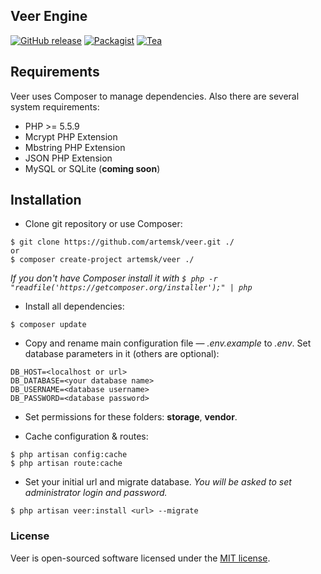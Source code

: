 ## Veer Engine 

[![GitHub release](https://img.shields.io/github/release/artemsk/veer.svg)]()
[![Packagist](https://img.shields.io/packagist/l/artemsk/veer.svg)]()
[![Tea](https://img.shields.io/badge/cups%20of%20tea-483-ff69b4.svg)]()

## Requirements

Veer uses Composer to manage dependencies. Also there are several system requirements:
* PHP >= 5.5.9
* Mcrypt PHP Extension
* Mbstring PHP Extension
* JSON PHP Extension
* MySQL or SQLite (**coming soon**)

## Installation

- Clone git repository or use Composer:
```
$ git clone https://github.com/artemsk/veer.git ./
or
$ composer create-project artemsk/veer ./
```
*If you don't have Composer install it with `$ php -r "readfile('https://getcomposer.org/installer');" | php`*

- Install all dependencies: 
```
$ composer update
```

- Copy and rename main configuration file — *.env.example* to *.env*. Set database parameters in it (others are optional):
```
DB_HOST=<localhost or url>
DB_DATABASE=<your database name>
DB_USERNAME=<database username>
DB_PASSWORD=<database password>
```

- Set permissions for these folders: **storage**, **vendor**.

- Cache configuration & routes:
```
$ php artisan config:cache
$ php artisan route:cache
```

- Set your initial url and migrate database. *You will be asked to set administrator login and password.*
```
$ php artisan veer:install <url> --migrate
```

### License

Veer is open-sourced software licensed under the [MIT license](http://opensource.org/licenses/MIT).